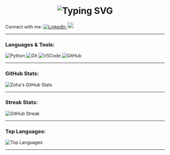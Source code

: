 <h1 align="center">
  <img src="https://readme-typing-svg.demolab.com?font=Fira+Code&duration=4000&pause=500&color=FF69B4&width=435&lines=Hello%2C+I+am+Zoha+Fathima;Welcome+to+my+Github!;Curious+Learner;Exploring+and+Improving+Everyday" alt="Typing SVG" />
</h1>
Connect with me:

<a href="https://www.linkedin.com/in/zoha-fathima" target="_blank">
  <img src="https://img.icons8.com/color/30/000000/linkedin.png" alt="LinkedIn" />
</a>
<a href="https://x.com/zohafathima_?s=21" target="_blank">
  <img  src="https://www.phoronix.net/image.php?id=2023&image=twitter_x"alt="X" width="20px" height="20px"/>
</a>




---

### Languages & Tools:

![Python](https://img.shields.io/badge/Python-3776AB?style=flat&logo=python&logoColor=white)
![Git](https://img.shields.io/badge/Git-F05032?style=flat&logo=git&logoColor=white)
![VSCode](https://img.shields.io/badge/VSCode-007ACC?style=flat&logo=visual-studio-code&logoColor=white)
![GitHub](https://img.shields.io/badge/GitHub-181717?style=flat&logo=github&logoColor=white)

---

### GitHub Stats:

![Zoha's GitHub Stats](https://github-readme-stats.vercel.app/api?username=zoha-fathima&show_icons=true&theme=tokyonight)

---

### Streak Stats:

![GitHub Streak](https://github-readme-streak-stats.herokuapp.com/?user=zoha-fathima&theme=tokyonight)

---

### Top Languages:

![Top Languages](https://github-readme-stats.vercel.app/api/top-langs/?username=zoha-fathima&layout=compact&theme=tokyonight)

---


<!--
**zoha-fathima/zoha-fathima** is a ✨ _special_ ✨ repository because its `README.md` (this file) appears on your GitHub profile.

Here are some ideas to get you started:

- 🔭 I’m currently working on ...
- 🌱 I’m currently learning ...
- 👯 I’m looking to collaborate on ...
- 🤔 I’m looking for help with ...
- 💬 Ask me about ...
- 📫 How to reach me: ...
- 😄 Pronouns: ...
- ⚡ Fun fact: ...
-->
